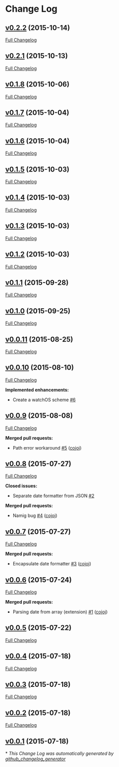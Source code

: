 # Change Log

## [v0.2.2](https://github.com/czechboy0/BuildaUtils/tree/v0.2.2) (2015-10-14)
[Full Changelog](https://github.com/czechboy0/BuildaUtils/compare/v0.2.1...v0.2.2)

## [v0.2.1](https://github.com/czechboy0/BuildaUtils/tree/v0.2.1) (2015-10-13)
[Full Changelog](https://github.com/czechboy0/BuildaUtils/compare/v0.1.8...v0.2.1)

## [v0.1.8](https://github.com/czechboy0/BuildaUtils/tree/v0.1.8) (2015-10-06)
[Full Changelog](https://github.com/czechboy0/BuildaUtils/compare/v0.1.7...v0.1.8)

## [v0.1.7](https://github.com/czechboy0/BuildaUtils/tree/v0.1.7) (2015-10-04)
[Full Changelog](https://github.com/czechboy0/BuildaUtils/compare/v0.1.6...v0.1.7)

## [v0.1.6](https://github.com/czechboy0/BuildaUtils/tree/v0.1.6) (2015-10-04)
[Full Changelog](https://github.com/czechboy0/BuildaUtils/compare/v0.1.5...v0.1.6)

## [v0.1.5](https://github.com/czechboy0/BuildaUtils/tree/v0.1.5) (2015-10-03)
[Full Changelog](https://github.com/czechboy0/BuildaUtils/compare/v0.1.4...v0.1.5)

## [v0.1.4](https://github.com/czechboy0/BuildaUtils/tree/v0.1.4) (2015-10-03)
[Full Changelog](https://github.com/czechboy0/BuildaUtils/compare/v0.1.3...v0.1.4)

## [v0.1.3](https://github.com/czechboy0/BuildaUtils/tree/v0.1.3) (2015-10-03)
[Full Changelog](https://github.com/czechboy0/BuildaUtils/compare/v0.1.2...v0.1.3)

## [v0.1.2](https://github.com/czechboy0/BuildaUtils/tree/v0.1.2) (2015-10-03)
[Full Changelog](https://github.com/czechboy0/BuildaUtils/compare/v0.1.1...v0.1.2)

## [v0.1.1](https://github.com/czechboy0/BuildaUtils/tree/v0.1.1) (2015-09-28)
[Full Changelog](https://github.com/czechboy0/BuildaUtils/compare/v0.1.0...v0.1.1)

## [v0.1.0](https://github.com/czechboy0/BuildaUtils/tree/v0.1.0) (2015-09-25)
[Full Changelog](https://github.com/czechboy0/BuildaUtils/compare/v0.0.11...v0.1.0)

## [v0.0.11](https://github.com/czechboy0/BuildaUtils/tree/v0.0.11) (2015-08-25)
[Full Changelog](https://github.com/czechboy0/BuildaUtils/compare/v0.0.10...v0.0.11)

## [v0.0.10](https://github.com/czechboy0/BuildaUtils/tree/v0.0.10) (2015-08-10)
[Full Changelog](https://github.com/czechboy0/BuildaUtils/compare/v0.0.9...v0.0.10)

**Implemented enhancements:**

- Create a watchOS scheme  [\#6](https://github.com/czechboy0/BuildaUtils/issues/6)

## [v0.0.9](https://github.com/czechboy0/BuildaUtils/tree/v0.0.9) (2015-08-08)
[Full Changelog](https://github.com/czechboy0/BuildaUtils/compare/v0.0.8...v0.0.9)

**Merged pull requests:**

- Path error workaround [\#5](https://github.com/czechboy0/BuildaUtils/pull/5) ([cojoj](https://github.com/cojoj))

## [v0.0.8](https://github.com/czechboy0/BuildaUtils/tree/v0.0.8) (2015-07-27)
[Full Changelog](https://github.com/czechboy0/BuildaUtils/compare/v0.0.7...v0.0.8)

**Closed issues:**

- Separate date formatter from JSON [\#2](https://github.com/czechboy0/BuildaUtils/issues/2)

**Merged pull requests:**

- Namig bug [\#4](https://github.com/czechboy0/BuildaUtils/pull/4) ([cojoj](https://github.com/cojoj))

## [v0.0.7](https://github.com/czechboy0/BuildaUtils/tree/v0.0.7) (2015-07-27)
[Full Changelog](https://github.com/czechboy0/BuildaUtils/compare/v0.0.6...v0.0.7)

**Merged pull requests:**

- Encapsulate date formatter [\#3](https://github.com/czechboy0/BuildaUtils/pull/3) ([cojoj](https://github.com/cojoj))

## [v0.0.6](https://github.com/czechboy0/BuildaUtils/tree/v0.0.6) (2015-07-24)
[Full Changelog](https://github.com/czechboy0/BuildaUtils/compare/v0.0.5...v0.0.6)

**Merged pull requests:**

- Parsing date from array \(extension\) [\#1](https://github.com/czechboy0/BuildaUtils/pull/1) ([cojoj](https://github.com/cojoj))

## [v0.0.5](https://github.com/czechboy0/BuildaUtils/tree/v0.0.5) (2015-07-22)
[Full Changelog](https://github.com/czechboy0/BuildaUtils/compare/v0.0.4...v0.0.5)

## [v0.0.4](https://github.com/czechboy0/BuildaUtils/tree/v0.0.4) (2015-07-18)
[Full Changelog](https://github.com/czechboy0/BuildaUtils/compare/v0.0.3...v0.0.4)

## [v0.0.3](https://github.com/czechboy0/BuildaUtils/tree/v0.0.3) (2015-07-18)
[Full Changelog](https://github.com/czechboy0/BuildaUtils/compare/v0.0.2...v0.0.3)

## [v0.0.2](https://github.com/czechboy0/BuildaUtils/tree/v0.0.2) (2015-07-18)
[Full Changelog](https://github.com/czechboy0/BuildaUtils/compare/v0.0.1...v0.0.2)

## [v0.0.1](https://github.com/czechboy0/BuildaUtils/tree/v0.0.1) (2015-07-18)


\* *This Change Log was automatically generated by [github_changelog_generator](https://github.com/skywinder/Github-Changelog-Generator)*